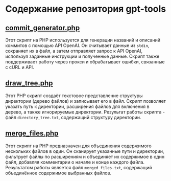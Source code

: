 # Содержание репозитория gpt-tools

## [commit_generator.php](https://github.com/olegopro/gpt-tools/blob/main/commit_generator.php)

Этот скрипт на PHP используется для генерации названий и описаний коммитов с помощью API OpenAI. Он считывает данные из `stdin`, сохраняет их в файл, а затем отправляет запрос к API OpenAI, используя заданные инструкции и полученные данные. Скрипт также поддерживает работу через прокси и обрабатывает ошибки, связанные с cURL и API.

## [draw_tree.php](https://github.com/olegopro/gpt-tools/blob/main/draw_tree.php)

Этот PHP скрипт создаёт текстовое представление структуры директории (дерево файлов) и записывает его в файл. Скрипт позволяет указать путь к директории, расширения файлов для включения в дерево, а также игнорируемые директории. Результат работы скрипта - файл `directory_tree.txt`, содержащий структуру директории.

## [merge_files.php](https://github.com/olegopro/gpt-tools/blob/main/merge_files.php)

Этот скрипт на PHP предназначен для объединения содержимого нескольких файлов в один. Он сканирует указанные пути и директории, фильтрует файлы по расширениям и объединяет их содержимое в один файл, добавляя комментарии о начале и конце каждого файла. Результатом работы является файл `merged_files.txt`, содержащий объединённое содержимое выбранных файлов.
